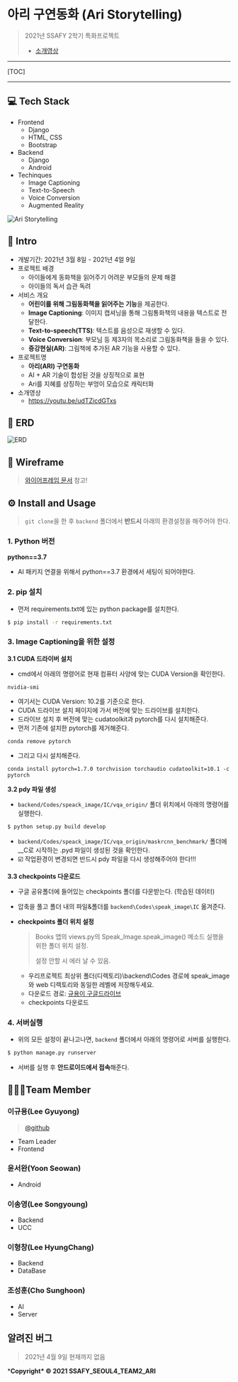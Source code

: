 

# 아리 구연동화 (Ari Storytelling)

>2021년 SSAFY 2학기 특화프로젝트
>
>- [소개영상](https://youtu.be/udTZicdGTxs)

---

[TOC]

---

## :computer: Tech Stack

- Frontend
  - Django
  - HTML, CSS
  - Bootstrap
- Backend
  - Django
  - Android
- Techinques
  - Image Captioning
  - Text-to-Speech
  - Voice Conversion
  - Augmented Reality

![Ari Storytelling](Docs/img/index.png)



## :pushpin: Intro

- 개발기간: 2021년 3월 8일 - 2021년 4얼 9일
- 프로젝트 배경
  - 아이들에게 동화책을 읽어주기 어려운 부모들의 문제 해결
  - 아이들의 독서 습관 독려
- 서비스 개요
  - **어린이를 위해 그림동화책을 읽어주는 기능**을 제공한다.
  - **Image Captioning**: 이미지 캡셔닝을 통해 그림통화책의 내용을 텍스트로 전달한다.
  - **Text-to-speech(TTS)**: 텍스트를 음성으로 재생할 수 있다.
  - **Voice Conversion**: 부모님 등 제3자의 목소리로 그림동화책을 들을 수 있다.
  - **증강현실(AR)**: 그림책에 추가된 AR 기능을 사용할 수 있다.
- 프로젝트명
  - **아리(ARI) 구연동화**
  - AI + AR 기술이 합성된 것을 상징적으로 표현
  - Ari를 지혜를 상징하는 부엉이 모습으로 캐릭터화
- 소개영상
  - https://youtu.be/udTZicdGTxs



## :page_facing_up: ERD

![ERD](Docs/TWD/resource/0312_ERD.png)

## :black_square_button: Wireframe

> [와이어프레임 문서](Docs/TWD/ARI_와이어프레임.pdf) 참고!



## :gear: Install and Usage

> `git clone`을 한 후 `backend` 폴더에서 **반드시** 아래의 환경설정을 해주어야 한다.

### 1. Python 버전

**python==3.7**

- AI 패키지 연결을 위해서 python==3.7 환경에서 세팅이 되어야한다.

### 2. pip 설치

- 먼저 requirements.txt에 있는 python package를 설치한다.

```bash
$ pip install -r requirements.txt
```

### 3. Image Captioning을 위한 설정

**3.1 CUDA 드라이버 설치**

- cmd에서 아래의 명령어로 현재 컴퓨터 사양에 맞는 CUDA Version을 확인한다.

```
nvidia-smi
```

- 여기서는 CUDA Version: 10.2를 기준으로 한다.
- CUDA 드라이브 설치 페이지에 가서 버전에 맞는 드라이브를 설치한다.
- 드라이브 설치 후 버전에 맞는 cudatoolkit과 pytorch를 다시 설치해준다.
- 먼저 기존에 설치한 pytorch를 제거해준다.

```
conda remove pytorch
```

- 그리고 다시 설치해준다.

```
conda install pytorch=1.7.0 torchvision torchaudio cudatoolkit=10.1 -c pytorch
```

**3.2 pdy 파일 생성**

- `backend/Codes/speack_image/IC/vqa_origin/` 폴더 위치에서 아래의 명령어를 실행한다.

```bash
$ python setup.py build develop
```

- `backend/Codes/speack_image/IC/vqa_origin/maskrcnn_benchmark/` 폴더에 __C로 시작하는 .pyd 파일이 생성된 것을 확인한다.
- :ballot_box_with_check: 작업환경이 변경되면 반드시 pdy 파일을 다시 생성해주어야 한다!!!

**3.3 checkpoints 다운로드**

- 구글 공유폴더에 들어있는 checkpoints 폴더를 다운받는다. (학습된 데이터)

- 압축을 풀고 폴더 내의 파일&폴더를 `backend\Codes\speak_image\IC` 옮겨준다.

- **checkpoints 폴더 위치 설정**

  > Books 앱의 views.py의 Speak_Image.speak_image() 메소드 실행을 위한 폴더 위치 설정.
  >
  > 설정 안할 시 에러 날 수 있음.

  - 우리프로젝트 최상위 폴더(디렉토리)\backend\Codes 경로에 speak_image와 web 디렉토리와 동일한 레벨에 저장해두세요.
  - 다운로드 경로: [규용이 구글드라이브](https://drive.google.com/drive/folders/1_X6ySvYQPWw9MSHc9xnqGRsA2F38D9NP)
  - checkpoints 다운로드

### 4. 서버실행

- 위의 모든 설정이 끝나고나면, `backend` 폴더에서 아래의 명령어로 서버를 실행한다.

```bash
$ python manage.py runserver
```

- 서버를 실행 후 **안드로이드에서 접속**해준다.



## :family_man_woman_boy:Team Member

### 이규용(Lee Gyuyong)

> [@github](https://github.com/gyuyong290)

- Team Leader
- Frontend

### 윤서완(Yoon Seowan)

- Android

### 이송영(Lee Songyoung)

- Backend
- UCC

### 이형창(Lee HyungChang)

- Backend
- DataBase

### 조성훈(Cho Sunghoon)

- AI
- Server



## 알려진 버그

> 2021년 4월 9일 현재까지 없음



***Copyright\* © 2021 SSAFY_SEOUL4_TEAM2_ARI**

